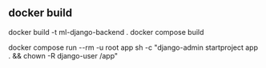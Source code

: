 ## docker build
docker build -t ml-django-backend .
docker compose build


docker compose run --rm -u root app sh -c "django-admin startproject app . && chown -R django-user /app"
